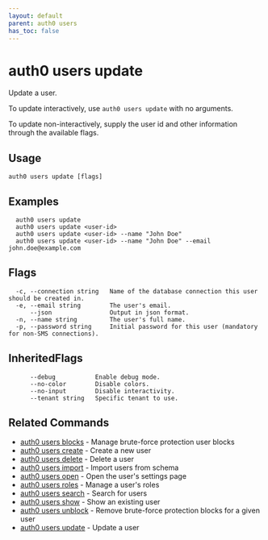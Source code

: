 ```yaml
---
layout: default
parent: auth0 users
has_toc: false
---
```

# auth0 users update

Update a user.

To update interactively, use `auth0 users update` with no arguments.

To update non-interactively, supply the user id and other information through the available flags.

## Usage
```
auth0 users update [flags]
```

## Examples

```
  auth0 users update 
  auth0 users update <user-id> 
  auth0 users update <user-id> --name "John Doe"
  auth0 users update <user-id> --name "John Doe" --email john.doe@example.com
```


## Flags

```
  -c, --connection string   Name of the database connection this user should be created in.
  -e, --email string        The user's email.
      --json                Output in json format.
  -n, --name string         The user's full name.
  -p, --password string     Initial password for this user (mandatory for non-SMS connections).
```


## InheritedFlags

```
      --debug           Enable debug mode.
      --no-color        Disable colors.
      --no-input        Disable interactivity.
      --tenant string   Specific tenant to use.
```


## Related Commands

- [auth0 users blocks](auth0_users_blocks.md) - Manage brute-force protection user blocks
- [auth0 users create](auth0_users_create.md) - Create a new user
- [auth0 users delete](auth0_users_delete.md) - Delete a user
- [auth0 users import](auth0_users_import.md) - Import users from schema
- [auth0 users open](auth0_users_open.md) - Open the user's settings page
- [auth0 users roles](auth0_users_roles.md) - Manage a user's roles
- [auth0 users search](auth0_users_search.md) - Search for users
- [auth0 users show](auth0_users_show.md) - Show an existing user
- [auth0 users unblock](auth0_users_unblock.md) - Remove brute-force protection blocks for a given user
- [auth0 users update](auth0_users_update.md) - Update a user


